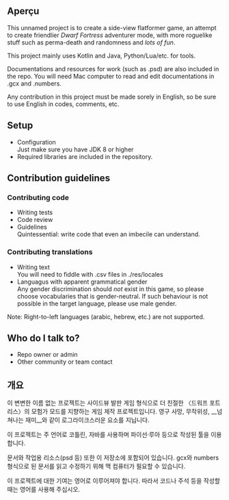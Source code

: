 ## Aperçu ##

This unnamed project is to create a side-view flatformer game, an attempt to create friendlier *Dwarf Fortress* adventurer mode, with more roguelike stuff such as perma-death and randomness and *lots of fun*.

This project mainly uses Kotlin and Java, Python/Lua/etc. for tools.

Documentations and resources for work (such as .psd) are also included in the repo. You will need Mac computer to read and edit documentations in .gcx and .numbers. 

Any contribution in this project must be made sorely in English, so be sure to use English in codes, comments, etc.

## Setup ##
* Configuration  
Just make sure you have JDK 8 or higher
* Required libraries are included in the repository.


## Contribution guidelines ##

### Contributing code ###

* Writing tests
* Code review
* Guidelines  
Quintessential: write code that even an imbecile can understand.


### Contributing translations ###

* Writing text  
You will need to fiddle with .csv files in ./res/locales
* Languagus with apparent grammatical gender  
Any gender discrimination should *not* exist in this game, so please choose vocabularies that is gender-neutral. If such behaviour is not possible in the target language, please use male gender.

Note: Right-to-left languages (arabic, hebrew, etc.) are not supported.


## Who do I talk to? ##

* Repo owner or admin
* Other community or team contact


## 개요 ##

이 변변한 이름 없는 프로젝트는 사이드뷰 발판 게임 형식으로 더 친절한 〈드워프 포트리스〉의 모험가 모드를 지향하는 게임 제작 프로젝트입니다. 영구 사망, 무작위성, __넘쳐나는 재미__와 같이 로그라이크스러운 요소를 지닙니다.

이 프로젝트는 주 언어로 코틀린, 자바를 사용하며 파이선·루아 등으로 작성된 툴을 이용합니다.

문서와 작업용 리소스(psd 등) 또한 이 저장소에 포함되어 있습니다. gcx와 numbers 형식으로 된 문서를 읽고 수정하기 위해 맥 컴퓨터가 필요할 수 있습니다.

이 프로젝트에 대한 기여는 영어로 이루어져야 합니다. 따라서 코드나 주석 등을 작성할 때는 영어를 사용해 주십시오.